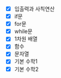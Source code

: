 - [x] 입출력과 사칙연산
- [x] if문
- [x] for문
- [x] while문
- [x] 1차원 배열
- [x] 함수
- [x] 문자열
- [x] 기본 수학1
- [x] 기본 수학2